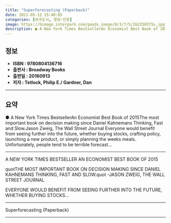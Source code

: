 ```yaml
---
title: "Superforecasting (Paperback)"
date: 2021-05-12 15:40:05
categories: [외국도서, 경영-인문]
image: https://bimage.interpark.com/goods_image/0/3/7/5/262250375s.jpg
description: ● A New York Times BestsellerAn Economist Best Book of 2015The most important book on decision making since Daniel Kahnemans Thinking, Fast and Slow.Jason Zwei
---
```


## **정보**

- **ISBN : 9780804136716**
- **출판사 : Broadway Books**
- **출판일 : 20160913**
- **저자 : Tetlock, Philip E./ Gardner, Dan**

------



## **요약**

●  A New York Times BestsellerAn Economist Best Book of 2015The most important book on decision making since Daniel Kahnemans Thinking, Fast and Slow.Jason Zweig, The Wall Street Journal Everyone would benefit from seeing further into the future, whether buying stocks, crafting policy, launching a new product, or simply planning the weeks meals. Unfortunately, people tend to be terrible forecast...

------

A NEW YORK TIMES BESTSELLER
AN ECONOMIST BEST BOOK OF 2015

quotTHE MOST IMPORTANT BOOK ON DECISION MAKING SINCE DANIEL KAHNEMANS THINKING, FAST AND SLOW.quot
-JASON ZWEIG, THE WALL STREET JOURNAL
 
EVERYONE WOULD BENEFIT FROM SEEING FURTHER INTO THE FUTURE, WHETHER BUYING STOCKS... 

------


Superforecasting (Paperback) 

------


